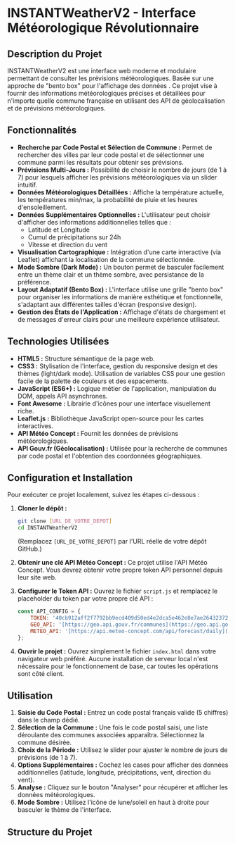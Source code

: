# INSTANTWeatherV2 - Interface Météorologique Révolutionnaire

## Description du Projet

INSTANTWeatherV2 est une interface web moderne et modulaire permettant de consulter les prévisions météorologiques. Basée sur une approche de "bento box" pour l'affichage des données . Ce projet vise à fournir des informations météorologiques précises et détaillées pour n'importe quelle commune française en utilisant des API de géolocalisation et de prévisions météorologiques.

## Fonctionnalités

* **Recherche par Code Postal et Sélection de Commune :** Permet de rechercher des villes par leur code postal et de sélectionner une commune parmi les résultats pour obtenir ses prévisions.
* **Prévisions Multi-Jours :** Possibilité de choisir le nombre de jours (de 1 à 7) pour lesquels afficher les prévisions météorologiques via un slider intuitif.
* **Données Météorologiques Détaillées :** Affiche la température actuelle, les températures min/max, la probabilité de pluie et les heures d'ensoleillement.
* **Données Supplémentaires Optionnelles :** L'utilisateur peut choisir d'afficher des informations additionnelles telles que :
    * Latitude et Longitude
    * Cumul de précipitations sur 24h
    * Vitesse et direction du vent
* **Visualisation Cartographique :** Intégration d'une carte interactive (via Leaflet) affichant la localisation de la commune sélectionnée.
* **Mode Sombre (Dark Mode) :** Un bouton permet de basculer facilement entre un thème clair et un thème sombre, avec persistance de la préférence.
* **Layout Adaptatif (Bento Box) :** L'interface utilise une grille "bento box" pour organiser les informations de manière esthétique et fonctionnelle, s'adaptant aux différentes tailles d'écran (responsive design).
* **Gestion des États de l'Application :** Affichage d'états de chargement et de messages d'erreur clairs pour une meilleure expérience utilisateur.

## Technologies Utilisées

* **HTML5 :** Structure sémantique de la page web.
* **CSS3 :** Stylisation de l'interface, gestion du responsive design et des thèmes (light/dark mode). Utilisation de variables CSS pour une gestion facile de la palette de couleurs et des espacements.
* **JavaScript (ES6+) :** Logique métier de l'application, manipulation du DOM, appels API asynchrones.
* **Font Awesome :** Librairie d'icônes pour une interface visuellement riche.
* **Leaflet.js :** Bibliothèque JavaScript open-source pour les cartes interactives.
* **API Météo Concept :** Fournit les données de prévisions météorologiques.
* **API Gouv.fr (Géolocalisation) :** Utilisée pour la recherche de communes par code postal et l'obtention des coordonnées géographiques.

## Configuration et Installation

Pour exécuter ce projet localement, suivez les étapes ci-dessous :

1.  **Cloner le dépôt :**
    ```bash
    git clone [URL_DE_VOTRE_DEPOT]
    cd INSTANTWeatherV2
    ```
    (Remplacez `[URL_DE_VOTRE_DEPOT]` par l'URL réelle de votre dépôt GitHub.)

2.  **Obtenir une clé API Météo Concept :**
    Ce projet utilise l'API Météo Concept. Vous devrez obtenir votre propre token API personnel depuis leur site web.

3.  **Configurer le Token API :**
    Ouvrez le fichier `script.js` et remplacez le placeholder du token par votre propre clé API :
    ```javascript
    const API_CONFIG = {
        TOKEN: '40cb912aff2f7792bb9ecd409d50ed4e2dca5e462e8e7ae2643237298e6198be', 
        GEO_API: '[https://geo.api.gouv.fr/communes](https://geo.api.gouv.fr/communes)',
        METEO_API: '[https://api.meteo-concept.com/api/forecast/daily](https://api.meteo-concept.com/api/forecast/daily)'
    };
    ```

4.  **Ouvrir le projet :**
    Ouvrez simplement le fichier `index.html` dans votre navigateur web préféré. Aucune installation de serveur local n'est nécessaire pour le fonctionnement de base, car toutes les opérations sont côté client.

## Utilisation

1.  **Saisie du Code Postal :** Entrez un code postal français valide (5 chiffres) dans le champ dédié.
2.  **Sélection de la Commune :** Une fois le code postal saisi, une liste déroulante des communes associées apparaîtra. Sélectionnez la commune désirée.
3.  **Choix de la Période :** Utilisez le slider pour ajuster le nombre de jours de prévisions (de 1 à 7).
4.  **Options Supplémentaires :** Cochez les cases pour afficher des données additionnelles (latitude, longitude, précipitations, vent, direction du vent).
5.  **Analyse :** Cliquez sur le bouton "Analyser" pour récupérer et afficher les données météorologiques.
6.  **Mode Sombre :** Utilisez l'icône de lune/soleil en haut à droite pour basculer le thème de l'interface.

## Structure du Projet
